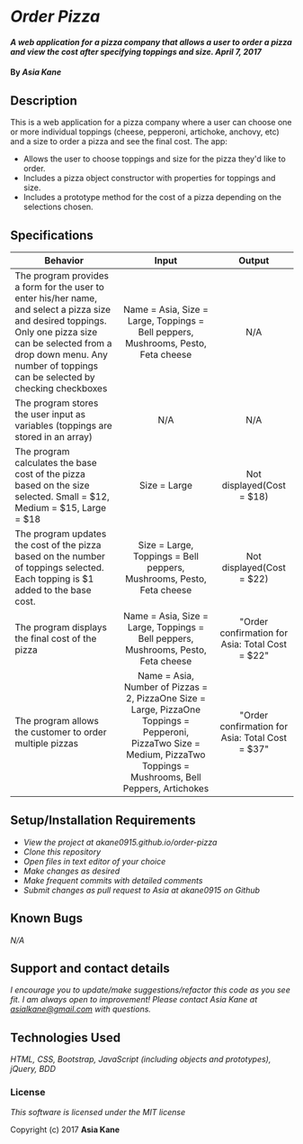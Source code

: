 # _Order Pizza_

#### _A web application for a pizza company that allows a user to order a pizza and view the cost after specifying toppings and size. April 7, 2017_

#### By _**Asia Kane**_

## Description

This is a web application for a pizza company where a user can choose one or more individual toppings (cheese, pepperoni, artichoke, anchovy, etc) and a size to order a pizza and see the final cost.  The app:

* Allows the user to choose toppings and size for the pizza they'd like to order.
* Includes a pizza object constructor with properties for toppings and size.
* Includes a prototype method for the cost of a pizza depending on the selections chosen.


## Specifications
| Behavior |  Input   |  Output  |
|----------|:--------:|:--------:|
|The program provides a form for the user to enter his/her name, and select a pizza size and desired toppings.  Only one pizza size can be selected from a drop down menu.  Any number of toppings can be selected by checking checkboxes | Name = Asia, Size = Large, Toppings = Bell peppers, Mushrooms, Pesto, Feta cheese | N/A |
|The program stores the user input as variables (toppings are stored in an array) | N/A | N/A |
|The program calculates the base cost of the pizza based on the size selected.  Small = $12, Medium = $15, Large = $18 | Size = Large | Not displayed(Cost = $18)|
|The program updates the cost of the pizza based on the number of toppings selected.  Each topping is $1 added to the base cost. | Size = Large, Toppings = Bell peppers, Mushrooms, Pesto, Feta cheese | Not displayed(Cost = $22)|
|The program displays the final cost of the pizza | Name = Asia, Size = Large, Toppings = Bell peppers, Mushrooms, Pesto, Feta cheese | "Order confirmation for Asia: Total Cost = $22" |
|The program allows the customer to order multiple pizzas| Name = Asia, Number of Pizzas = 2, PizzaOne Size = Large, PizzaOne Toppings = Pepperoni, PizzaTwo Size = Medium, PizzaTwo Toppings = Mushrooms, Bell Peppers, Artichokes| "Order confirmation for Asia: Total Cost = $37"|

## Setup/Installation Requirements

* _View the project at akane0915.github.io/order-pizza_
* _Clone this repository_
* _Open files in text editor of your choice_
* _Make changes as desired_
* _Make frequent commits with detailed comments_
* _Submit changes as pull request to Asia at akane0915 on Github_

## Known Bugs

_N/A_

## Support and contact details

_I encourage you to update/make suggestions/refactor this code as you see fit. I am always open to improvement! Please contact Asia Kane at asialkane@gmail.com with questions._

## Technologies Used

_HTML, CSS, Bootstrap, JavaScript (including objects and prototypes), jQuery, BDD_

### License

*This software is licensed under the MIT license*

Copyright (c) 2017 **Asia Kane**
